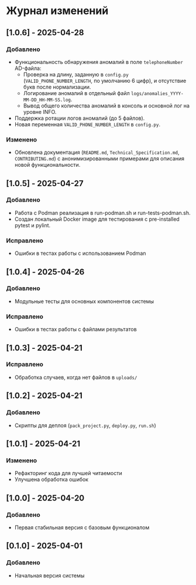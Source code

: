 # Журнал изменений

## [1.0.6] - 2025-04-28

### Добавлено

- Функциональность обнаружения аномалий в поле `telephoneNumber` AD-файла:
  - Проверка на длину, заданную в `config.py` (`VALID_PHONE_NUMBER_LENGTH`, по умолчанию 6 цифр), и отсутствие букв после нормализации.
  - Логирование аномалий в отдельный файл `logs/anomalies_YYYY-MM-DD_HH-MM-SS.log`.
  - Вывод общего количества аномалий в консоль и основной лог на уровне INFO.
- Поддержка ротации логов аномалий (до 5 файлов).
- Новая переменная `VALID_PHONE_NUMBER_LENGTH` в `config.py`.

### Изменено

- Обновлена документация (`README.md`, `Technical_Specification.md`, `CONTRIBUTING.md`) с анонимизированными примерами для описания новой функциональности.

## [1.0.5] - 2025-04-27

### Добавлено

- Работа с Podman реализация в run-podman.sh и run-tests-podman.sh.
- Создан локальный Docker image для тестирования с pre-installed pytest и pylint.

### Исправлено

- Ошибки в тестах работы с использованием Podman

## [1.0.4] - 2025-04-26

### Добавлено

- Модульные тесты для основных компонентов системы

### Исправлено

- Ошибки в тестах работы с файлами результатов

## [1.0.3] - 2025-04-21

### Исправлено

- Обработка случаев, когда нет файлов в `uploads/`

## [1.0.2] - 2025-04-21

### Добавлено

- Скрипты для деплоя (`pack_project.py`, `deploy.py`, `run.sh`)

## [1.0.1] - 2025-04-21

### Изменено

- Рефакторинг кода для лучшей читаемости
- Улучшена обработка ошибок

## [1.0.0] - 2025-04-20

### Добавлено

- Первая стабильная версия с базовым функционалом

## [0.1.0] - 2025-04-01

### Добавлено

- Начальная версия системы
